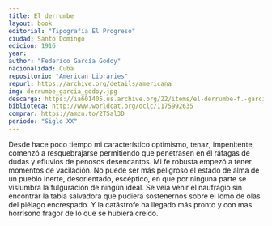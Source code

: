 ```yaml
---
title: El derrumbe
layout: book
editorial: "Tipografía El Progreso"
ciudad: Santo Domingo
edicion: 1916
year: 
author: "Federico García Godoy"
nacionalidad: Cuba
repositorio: "American Libraries"
repurl: https://archive.org/details/americana
img: derrumbe_garcia_godoy.jpg
descarga: https://ia601405.us.archive.org/22/items/el-derrumbe-f.-garcia-godoy/El%20derrumbe%20-%20F.%20Garcia%20Godoy.pdf
biblioteca: http://www.worldcat.org/oclc/1175992635
comprar: https://amzn.to/2TSal3D
periodo: "Siglo XX"
---
```

 
Desde hace poco tiempo mi característico optimismo, tenaz, impenitente, comenzó a resquebrajarse permitiendo que penetrasen en él ráfagas de dudas y efluvios de penosos desencantos. Mi fe robusta empezó a tener momentos de vacilación. No puede ser más peligroso el estado de alma de un pueblo inerte, desorientado, escéptico, en que por ninguna parte se vislumbra la fulguración de ningún ideal. Se veía venir el naufragio sin encontrar la tabla salvadora que pudiera sostenernos sobre el lomo de olas del piélago encrespado. Y la catástrofe ha llegado más pronto y con mas horrísono fragor de lo que se hubiera creído.
